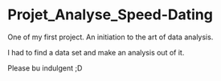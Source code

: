 # Projet_Analyse_Speed-Dating

One of my first project. An initiation to the art of data analysis.

I had to find a data set and make an analysis out of it.

Please bu indulgent ;D 

